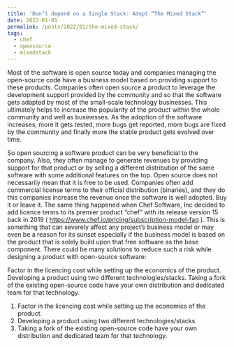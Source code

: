 ```yaml
---
title: 'Don’t depend on a Single Stack: Adopt “The Mixed Stack”'
date: 2022-01-01
permalink: /posts/2022/01/the-mixed-stack/
tags:
  - chef
  - opensource
  - mixedstack
---
```


Most of the software is open source today and companies managing the open-source code have a business model based on providing support to these products. Companies often open source a product to leverage the development support provided by the community and so that the software gets adapted by most of the small-scale technology businesses. This ultimately helps to increase the popularity of the product within the whole community and well as businesses. As the adoption of the software increases, more it gets tested, more bugs get reported, more bugs are fixed by the community and finally more the stable product gets evolved over time.

So open sourcing a software product can be very beneficial to the company. Also, they often manage to generate revenues by providing support for that product or by selling a different distribution of the same software with some additional features on the top. Open source does not necessarily mean that it is free to be used. Companies often add commercial license terms to their official distribution (binaries), and they do this companies increase the revenue once the software is well adopted. Buy it or leave it. The same thing happened when Chef Software, Inc decided to add licence terms to its premier product “chef” with its release version 15 back in 2019 ( https://www.chef.io/pricing/subscription-model-faq ). This is something that can severely affect any project’s business model or may even be a reason for its sunset especially if the business model is based on the product that is solely build upon that free software as the base component. There could be many solutions to reduce such a risk while designing a product with open-source software:

Factor in the licencing cost while setting up the economics of the product.
Developing a product using two different technologies/stacks.
Taking a fork of the existing open-source code have your own distribution and dedicated team for that technology.

1.  Factor in the licencing cost while setting up the economics of the product.
2.  Developing a product using two different technologies/stacks.
3.  Taking a fork of the existing open-source code have your own distribution and dedicated team for that technology.
